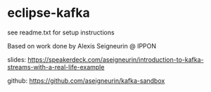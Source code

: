 # eclipse-kafka

see readme.txt for setup instructions

Based on work done by Alexis Seigneurin @ IPPON

slides: https://speakerdeck.com/aseigneurin/introduction-to-kafka-streams-with-a-real-life-example

github: https://github.com/aseigneurin/kafka-sandbox
